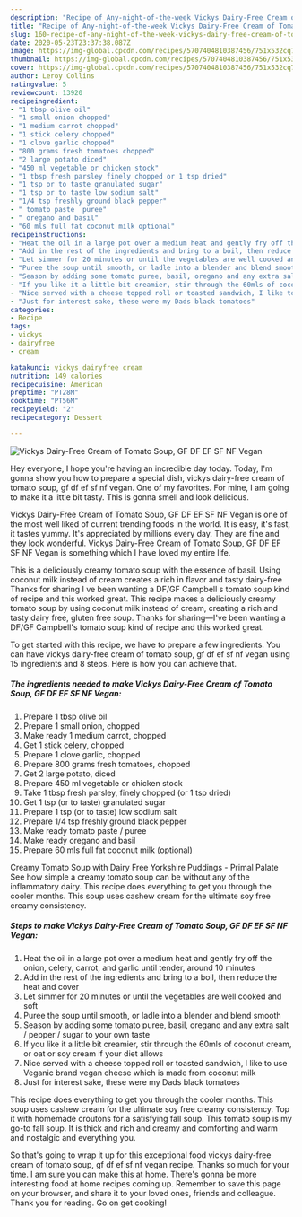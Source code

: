 ```yaml
---
description: "Recipe of Any-night-of-the-week Vickys Dairy-Free Cream of Tomato Soup, GF DF EF SF NF Vegan"
title: "Recipe of Any-night-of-the-week Vickys Dairy-Free Cream of Tomato Soup, GF DF EF SF NF Vegan"
slug: 160-recipe-of-any-night-of-the-week-vickys-dairy-free-cream-of-tomato-soup-gf-df-ef-sf-nf-vegan
date: 2020-05-23T23:37:38.087Z
image: https://img-global.cpcdn.com/recipes/5707404810387456/751x532cq70/vickys-dairy-free-cream-of-tomato-soup-gf-df-ef-sf-nf-vegan-recipe-main-photo.jpg
thumbnail: https://img-global.cpcdn.com/recipes/5707404810387456/751x532cq70/vickys-dairy-free-cream-of-tomato-soup-gf-df-ef-sf-nf-vegan-recipe-main-photo.jpg
cover: https://img-global.cpcdn.com/recipes/5707404810387456/751x532cq70/vickys-dairy-free-cream-of-tomato-soup-gf-df-ef-sf-nf-vegan-recipe-main-photo.jpg
author: Leroy Collins
ratingvalue: 5
reviewcount: 13920
recipeingredient:
- "1 tbsp olive oil"
- "1 small onion chopped"
- "1 medium carrot chopped"
- "1 stick celery chopped"
- "1 clove garlic chopped"
- "800 grams fresh tomatoes chopped"
- "2 large potato diced"
- "450 ml vegetable or chicken stock"
- "1 tbsp fresh parsley finely chopped or 1 tsp dried"
- "1 tsp or to taste granulated sugar"
- "1 tsp or to taste low sodium salt"
- "1/4 tsp freshly ground black pepper"
- " tomato paste  puree"
- " oregano and basil"
- "60 mls full fat coconut milk optional"
recipeinstructions:
- "Heat the oil in a large pot over a medium heat and gently fry off the onion, celery, carrot, and garlic until tender, around 10 minutes"
- "Add in the rest of the ingredients and bring to a boil, then reduce the heat and cover"
- "Let simmer for 20 minutes or until the vegetables are well cooked and soft"
- "Puree the soup until smooth, or ladle into a blender and blend smooth"
- "Season by adding some tomato puree, basil, oregano and any extra salt / pepper / sugar to your own taste"
- "If you like it a little bit creamier, stir through the 60mls of coconut cream, or oat or soy cream if your diet allows"
- "Nice served with a cheese topped roll or toasted sandwich, I like to use Veganic brand vegan cheese which is made from coconut milk"
- "Just for interest sake, these were my Dads black tomatoes"
categories:
- Recipe
tags:
- vickys
- dairyfree
- cream

katakunci: vickys dairyfree cream 
nutrition: 149 calories
recipecuisine: American
preptime: "PT28M"
cooktime: "PT56M"
recipeyield: "2"
recipecategory: Dessert

---
```



![Vickys Dairy-Free Cream of Tomato Soup, GF DF EF SF NF Vegan](https://img-global.cpcdn.com/recipes/5707404810387456/751x532cq70/vickys-dairy-free-cream-of-tomato-soup-gf-df-ef-sf-nf-vegan-recipe-main-photo.jpg)

Hey everyone, I hope you're having an incredible day today. Today, I'm gonna show you how to prepare a special dish, vickys dairy-free cream of tomato soup, gf df ef sf nf vegan. One of my favorites. For mine, I am going to make it a little bit tasty. This is gonna smell and look delicious.

Vickys Dairy-Free Cream of Tomato Soup, GF DF EF SF NF Vegan is one of the most well liked of current trending foods in the world. It is easy, it's fast, it tastes yummy. It's appreciated by millions every day. They are fine and they look wonderful. Vickys Dairy-Free Cream of Tomato Soup, GF DF EF SF NF Vegan is something which I have loved my entire life.

This is a deliciously creamy tomato soup with the essence of basil. Using coconut milk instead of cream creates a rich in flavor and tasty dairy-free Thanks for sharing I ve been wanting a DF/GF Campbell s tomato soup kind of recipe and this worked great. This recipe makes a deliciously creamy tomato soup by using coconut milk instead of cream, creating a rich and tasty dairy free, gluten free soup. Thanks for sharing—I&#39;ve been wanting a DF/GF Campbell&#39;s tomato soup kind of recipe and this worked great.


To get started with this recipe, we have to prepare a few ingredients. You can have vickys dairy-free cream of tomato soup, gf df ef sf nf vegan using 15 ingredients and 8 steps. Here is how you can achieve that.

<!--inarticleads1-->

##### The ingredients needed to make Vickys Dairy-Free Cream of Tomato Soup, GF DF EF SF NF Vegan:

1. Prepare 1 tbsp olive oil
1. Prepare 1 small onion, chopped
1. Make ready 1 medium carrot, chopped
1. Get 1 stick celery, chopped
1. Prepare 1 clove garlic, chopped
1. Prepare 800 grams fresh tomatoes, chopped
1. Get 2 large potato, diced
1. Prepare 450 ml vegetable or chicken stock
1. Take 1 tbsp fresh parsley, finely chopped (or 1 tsp dried)
1. Get 1 tsp (or to taste) granulated sugar
1. Prepare 1 tsp (or to taste) low sodium salt
1. Prepare 1/4 tsp freshly ground black pepper
1. Make ready  tomato paste / puree
1. Make ready  oregano and basil
1. Prepare 60 mls full fat coconut milk (optional)


Creamy Tomato Soup with Dairy Free Yorkshire Puddings - Primal Palate See how simple a creamy tomato soup can be without any of the inflammatory dairy. This recipe does everything to get you through the cooler months. This soup uses cashew cream for the ultimate soy free creamy consistency. 

<!--inarticleads2-->

##### Steps to make Vickys Dairy-Free Cream of Tomato Soup, GF DF EF SF NF Vegan:

1. Heat the oil in a large pot over a medium heat and gently fry off the onion, celery, carrot, and garlic until tender, around 10 minutes
1. Add in the rest of the ingredients and bring to a boil, then reduce the heat and cover
1. Let simmer for 20 minutes or until the vegetables are well cooked and soft
1. Puree the soup until smooth, or ladle into a blender and blend smooth
1. Season by adding some tomato puree, basil, oregano and any extra salt / pepper / sugar to your own taste
1. If you like it a little bit creamier, stir through the 60mls of coconut cream, or oat or soy cream if your diet allows
1. Nice served with a cheese topped roll or toasted sandwich, I like to use Veganic brand vegan cheese which is made from coconut milk
1. Just for interest sake, these were my Dads black tomatoes


This recipe does everything to get you through the cooler months. This soup uses cashew cream for the ultimate soy free creamy consistency. Top it with homemade croutons for a satisfying fall soup. This tomato soup is my go-to fall soup. It is thick and rich and creamy and comforting and warm and nostalgic and everything you. 

So that's going to wrap it up for this exceptional food vickys dairy-free cream of tomato soup, gf df ef sf nf vegan recipe. Thanks so much for your time. I am sure you can make this at home. There's gonna be more interesting food at home recipes coming up. Remember to save this page on your browser, and share it to your loved ones, friends and colleague. Thank you for reading. Go on get cooking!
